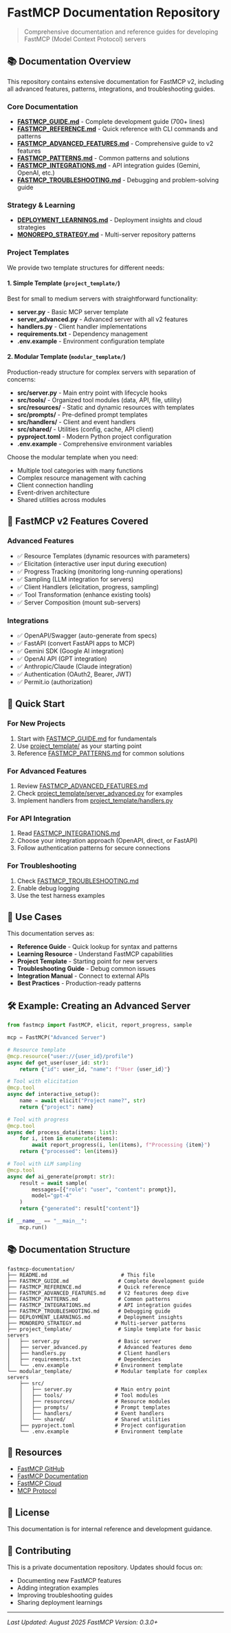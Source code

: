 # FastMCP Documentation Repository

> Comprehensive documentation and reference guides for developing FastMCP (Model Context Protocol) servers

## 📚 Documentation Overview

This repository contains extensive documentation for FastMCP v2, including all advanced features, patterns, integrations, and troubleshooting guides.

### Core Documentation

- **[FASTMCP_GUIDE.md](FASTMCP_GUIDE.md)** - Complete development guide (700+ lines)
- **[FASTMCP_REFERENCE.md](FASTMCP_REFERENCE.md)** - Quick reference with CLI commands and patterns
- **[FASTMCP_ADVANCED_FEATURES.md](FASTMCP_ADVANCED_FEATURES.md)** - Comprehensive guide to v2 features
- **[FASTMCP_PATTERNS.md](FASTMCP_PATTERNS.md)** - Common patterns and solutions
- **[FASTMCP_INTEGRATIONS.md](FASTMCP_INTEGRATIONS.md)** - API integration guides (Gemini, OpenAI, etc.)
- **[FASTMCP_TROUBLESHOOTING.md](FASTMCP_TROUBLESHOOTING.md)** - Debugging and problem-solving guide

### Strategy & Learning

- **[DEPLOYMENT_LEARNINGS.md](DEPLOYMENT_LEARNINGS.md)** - Deployment insights and cloud strategies
- **[MONOREPO_STRATEGY.md](MONOREPO_STRATEGY.md)** - Multi-server repository patterns

### Project Templates

We provide two template structures for different needs:

#### 1. Simple Template (`project_template/`)
Best for small to medium servers with straightforward functionality:

- **server.py** - Basic MCP server template
- **server_advanced.py** - Advanced server with all v2 features
- **handlers.py** - Client handler implementations
- **requirements.txt** - Dependency management
- **.env.example** - Environment configuration template

#### 2. Modular Template (`modular_template/`)
Production-ready structure for complex servers with separation of concerns:

- **src/server.py** - Main entry point with lifecycle hooks
- **src/tools/** - Organized tool modules (data, API, file, utility)
- **src/resources/** - Static and dynamic resources with templates
- **src/prompts/** - Pre-defined prompt templates
- **src/handlers/** - Client and event handlers
- **src/shared/** - Utilities (config, cache, API client)
- **pyproject.toml** - Modern Python project configuration
- **.env.example** - Comprehensive environment variables

Choose the modular template when you need:
- Multiple tool categories with many functions
- Complex resource management with caching
- Client connection handling
- Event-driven architecture
- Shared utilities across modules

## 🚀 FastMCP v2 Features Covered

### Advanced Features
- ✅ Resource Templates (dynamic resources with parameters)
- ✅ Elicitation (interactive user input during execution)
- ✅ Progress Tracking (monitoring long-running operations)
- ✅ Sampling (LLM integration for servers)
- ✅ Client Handlers (elicitation, progress, sampling)
- ✅ Tool Transformation (enhance existing tools)
- ✅ Server Composition (mount sub-servers)

### Integrations
- ✅ OpenAPI/Swagger (auto-generate from specs)
- ✅ FastAPI (convert FastAPI apps to MCP)
- ✅ Gemini SDK (Google AI integration)
- ✅ OpenAI API (GPT integration)
- ✅ Anthropic/Claude (Claude integration)
- ✅ Authentication (OAuth2, Bearer, JWT)
- ✅ Permit.io (authorization)

## 📖 Quick Start

### For New Projects

1. Start with [FASTMCP_GUIDE.md](FASTMCP_GUIDE.md) for fundamentals
2. Use [project_template/](project_template/) as your starting point
3. Reference [FASTMCP_PATTERNS.md](FASTMCP_PATTERNS.md) for common solutions

### For Advanced Features

1. Review [FASTMCP_ADVANCED_FEATURES.md](FASTMCP_ADVANCED_FEATURES.md)
2. Check [project_template/server_advanced.py](project_template/server_advanced.py) for examples
3. Implement handlers from [project_template/handlers.py](project_template/handlers.py)

### For API Integration

1. Read [FASTMCP_INTEGRATIONS.md](FASTMCP_INTEGRATIONS.md)
2. Choose your integration approach (OpenAPI, direct, or FastAPI)
3. Follow authentication patterns for secure connections

### For Troubleshooting

1. Check [FASTMCP_TROUBLESHOOTING.md](FASTMCP_TROUBLESHOOTING.md)
2. Enable debug logging
3. Use the test harness examples

## 🎯 Use Cases

This documentation serves as:

- **Reference Guide** - Quick lookup for syntax and patterns
- **Learning Resource** - Understand FastMCP capabilities
- **Project Template** - Starting point for new servers
- **Troubleshooting Guide** - Debug common issues
- **Integration Manual** - Connect to external APIs
- **Best Practices** - Production-ready patterns

## 🛠️ Example: Creating an Advanced Server

```python
from fastmcp import FastMCP, elicit, report_progress, sample

mcp = FastMCP("Advanced Server")

# Resource template
@mcp.resource("user://{user_id}/profile")
async def get_user(user_id: str):
    return {"id": user_id, "name": f"User {user_id}"}

# Tool with elicitation
@mcp.tool
async def interactive_setup():
    name = await elicit("Project name?", str)
    return {"project": name}

# Tool with progress
@mcp.tool
async def process_data(items: list):
    for i, item in enumerate(items):
        await report_progress(i, len(items), f"Processing {item}")
    return {"processed": len(items)}

# Tool with LLM sampling
@mcp.tool
async def ai_generate(prompt: str):
    result = await sample(
        messages=[{"role": "user", "content": prompt}],
        model="gpt-4"
    )
    return {"generated": result["content"]}

if __name__ == "__main__":
    mcp.run()
```

## 📚 Documentation Structure

```
fastmcp-documentation/
├── README.md                        # This file
├── FASTMCP_GUIDE.md                # Complete development guide
├── FASTMCP_REFERENCE.md            # Quick reference
├── FASTMCP_ADVANCED_FEATURES.md    # V2 features deep dive
├── FASTMCP_PATTERNS.md             # Common patterns
├── FASTMCP_INTEGRATIONS.md         # API integration guides
├── FASTMCP_TROUBLESHOOTING.md      # Debugging guide
├── DEPLOYMENT_LEARNINGS.md         # Deployment insights
├── MONOREPO_STRATEGY.md           # Multi-server patterns
├── project_template/               # Simple template for basic servers
│   ├── server.py                   # Basic server
│   ├── server_advanced.py          # Advanced features demo
│   ├── handlers.py                 # Client handlers
│   ├── requirements.txt            # Dependencies
│   └── .env.example               # Environment template
└── modular_template/              # Modular template for complex servers
    ├── src/
    │   ├── server.py              # Main entry point
    │   ├── tools/                 # Tool modules
    │   ├── resources/             # Resource modules
    │   ├── prompts/               # Prompt templates
    │   ├── handlers/              # Event handlers
    │   └── shared/                # Shared utilities
    ├── pyproject.toml             # Project configuration
    └── .env.example               # Environment template
```

## 🔗 Resources

- [FastMCP GitHub](https://github.com/jlowin/fastmcp)
- [FastMCP Documentation](https://docs.fastmcp.com)
- [FastMCP Cloud](https://fastmcp.cloud)
- [MCP Protocol](https://modelcontextprotocol.io)

## 📝 License

This documentation is for internal reference and development guidance.

## 🤝 Contributing

This is a private documentation repository. Updates should focus on:
- Documenting new FastMCP features
- Adding integration examples
- Improving troubleshooting guides
- Sharing deployment learnings

---

*Last Updated: August 2025*
*FastMCP Version: 0.3.0+*